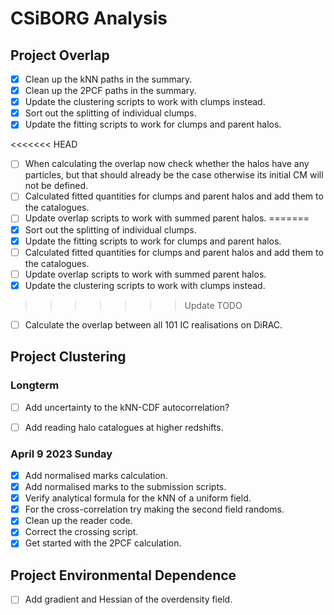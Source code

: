 # CSiBORG Analysis


##  Project Overlap
- [x] Clean up the kNN paths in the summary.
- [x] Clean up the 2PCF paths in the summary.
- [x] Update the clustering scripts to work with clumps instead.
- [x] Sort out the splitting of individual clumps.
- [x] Update the fitting scripts to work for clumps and parent halos.

<<<<<<< HEAD
- [ ] When calculating the overlap now check whether the halos have any particles, but that should already be the case otherwise its initial CM will not be defined.
- [ ] Calculated fitted quantities for clumps and parent halos and add them to the catalogues.
- [ ] Update overlap scripts to work with summed parent halos.
=======
- [x] Sort out the splitting of individual clumps.
- [x] Update the fitting scripts to work for clumps and parent halos.
- [ ] Calculated fitted quantities for clumps and parent halos and add them to the catalogues.
- [ ] Update overlap scripts to work with summed parent halos.
- [x] Update the clustering scripts to work with clumps instead.
>>>>>>> Update TODO

- [ ] Calculate the overlap between all 101 IC realisations on DiRAC.


## Project Clustering

### Longterm
- [ ] Add uncertainty to the kNN-CDF autocorrelation?
- [ ] Add reading halo catalogues at higher redshifts.


### April 9 2023 Sunday
- [x] Add normalised marks calculation.
- [x] Add normalised marks to the submission scripts.
- [x] Verify analytical formula for the kNN of a uniform field.
- [x] For the cross-correlation try making the second field randoms.
- [x] Clean up the reader code.
- [x] Correct the crossing script.
- [x] Get started with the 2PCF calculation.

## Project Environmental Dependence
- [ ] Add gradient and Hessian of the overdensity field.
